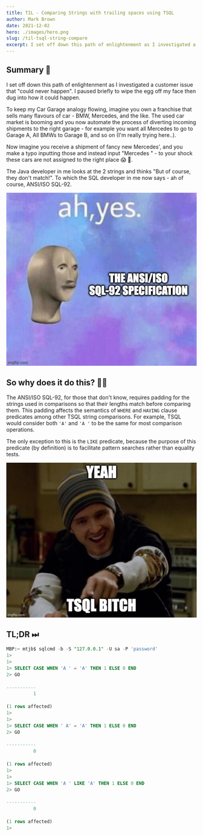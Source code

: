 ```yaml
---
title: TIL - Comparing Strings with trailing spaces using TSQL
author: Mark Brown
date: 2021-12-02
hero: ./images/hero.png
slug: /til-tsql-string-compare
excerpt: I set off down this path of enlightenment as I investigated a customer issue that “could never happen”.
---
```


## Summary 📖
I set off down this path of enlightenment as I investigated a customer issue that "could never happen". I paused briefly to wipe the egg off my face then dug into how it could happen.

To keep my Car Garage analogy flowing, imagine you own a franchise that sells many flavours of car - BMW, Mercedes, and the like. The used car market is booming and you now automate the process of diverting incoming shipments to the right garage - for example you want all Mercedes to go to Garage A, All BMWs to Garage B, and so on (I'm really trying here..).

Now imagine you receive a shipment of fancy new Mercedes', and you make a typo inputting those and instead input "Mercedes " - to your shock these cars are not assigned to the right place 😱 🤯.

The Java developer in me looks at the 2 strings and thinks "But of course, they don't match!". To which the SQL developer in me now says - ah of course, ANSI/ISO SQL-92.

<div className="Image__Small">
  <img
    src="./images/spec.jpeg"
    title="ANSI/ISO SQL-92"
    alt=""
  />
</div>

## So why does it do this? 🙋‍♂️
The ANSI/ISO SQL-92, for those that don't know, requires padding for the strings used in comparisons so that their lengths match before comparing them. This padding affects the semantics of `WHERE` and `HAVING` clause predicates among other TSQL string comparisons. For example, TSQL would consider both `'A'` and `'A '` to be the same for most comparison operations.

The only exception to this is the `LIKE` predicate, because the purpose of this predicate (by definition) is to facilitate pattern searches rather than equality tests.

<div className="Image__Small">
  <img
    src="./images/tsql.jpeg"
    title="TSQL"
    alt=""
  />
</div>

## TL;DR ⏭
```sql
MBP:~ mtjb$ sqlcmd -b -S "127.0.0.1" -U sa -P 'password'
1>
1>
1> SELECT CASE WHEN 'A ' = 'A' THEN 1 ELSE 0 END
2> GO

-----------
          1

(1 rows affected)
1>
1>
1> SELECT CASE WHEN ' A' = 'A' THEN 1 ELSE 0 END
2> GO

-----------
          0

(1 rows affected)
1>
1>
1> SELECT CASE WHEN 'A ' LIKE 'A' THEN 1 ELSE 0 END
2> GO

-----------
          0

(1 rows affected)
1>
```